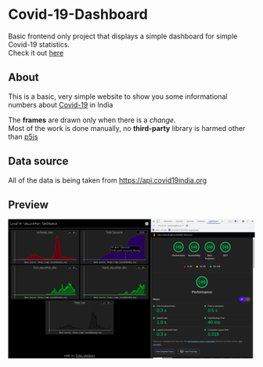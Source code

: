 # Covid-19-Dashboard
Basic frontend only project that displays a simple dashboard for simple Covid-19 statistics. <br>
Check it out [here](https://mitul16.github.io/Covid-19-Dashboard/)

## About
This is a basic, very simple website to show you some informational numbers about [Covid-19](https://www.mygov.in/covid-19/) in India

The **frames** are drawn only when there is a _change_. <br>
Most of the work is done manually, no **third-party** library is harmed other than [p5js](https://p5js.org/)

## Data source
All of the data is being taken from https://api.covid19india.org

## Preview
![preview](./preview/preview.png)
